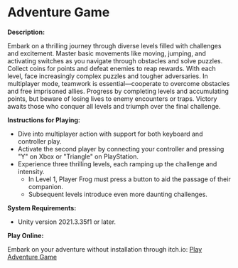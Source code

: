 # Adventure Game

**Description:**

Embark on a thrilling journey through diverse levels filled with challenges and excitement. Master basic movements like moving, jumping, and activating switches as you navigate through obstacles and solve puzzles. Collect coins for points and defeat enemies to reap rewards. With each level, face increasingly complex puzzles and tougher adversaries. In multiplayer mode, teamwork is essential—cooperate to overcome obstacles and free imprisoned allies. Progress by completing levels and accumulating points, but beware of losing lives to enemy encounters or traps. Victory awaits those who conquer all levels and triumph over the final challenge.

**Instructions for Playing:**

- Dive into multiplayer action with support for both keyboard and controller play.
- Activate the second player by connecting your controller and pressing "Y" on Xbox or "Triangle" on PlayStation.
- Experience three thrilling levels, each ramping up the challenge and intensity.
  - In Level 1, Player Frog must press a button to aid the passage of their companion.
  - Subsequent levels introduce even more daunting challenges.

**System Requirements:**

- Unity version 2021.3.35f1 or later.

**Play Online:**

Embark on your adventure without installation through itch.io: [Play Adventure Game](https://yousef-saif.itch.io/adventure-game)
